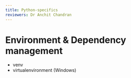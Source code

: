 ```yaml
---
title: Python-specifics
reviewers: Dr Anchit Chandran
---
```


# Environment & Dependency management

- venv
- virtualenvironment (Windows)

